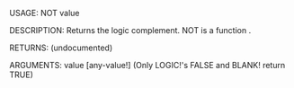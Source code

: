USAGE:
     NOT value 

DESCRIPTION:
     Returns the logic complement.
     NOT is a function .

RETURNS:
    (undocumented)

ARGUMENTS:
    value [any-value!]
        (Only LOGIC!'s FALSE and BLANK! return TRUE)
